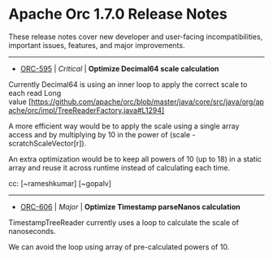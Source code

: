 
<!---
# Licensed to the Apache Software Foundation (ASF) under one
# or more contributor license agreements.  See the NOTICE file
# distributed with this work for additional information
# regarding copyright ownership.  The ASF licenses this file
# to you under the Apache License, Version 2.0 (the
# "License"); you may not use this file except in compliance
# with the License.  You may obtain a copy of the License at
#
#     http://www.apache.org/licenses/LICENSE-2.0
#
# Unless required by applicable law or agreed to in writing, software
# distributed under the License is distributed on an "AS IS" BASIS,
# WITHOUT WARRANTIES OR CONDITIONS OF ANY KIND, either express or implied.
# See the License for the specific language governing permissions and
# limitations under the License.
-->
# Apache Orc  1.7.0 Release Notes

These release notes cover new developer and user-facing incompatibilities, important issues, features, and major improvements.


---

* [ORC-595](https://issues.apache.org/jira/browse/ORC-595) | *Critical* | **Optimize Decimal64 scale calculation**

Currently Decimal64 is using an inner loop to apply the correct scale to each read Long value [https://github.com/apache/orc/blob/master/java/core/src/java/org/apache/orc/impl/TreeReaderFactory.java#L1294]

A more efficient way would be to apply the scale using a single array access and by multiplying by 10 in the power of (scale - scratchScaleVector[r]).

An extra optimization would be to keep all powers of 10 (up to 18) in a static array and reuse it across runtime instead of calculating each time.

cc: [~rameshkumar] [~gopalv]


---

* [ORC-606](https://issues.apache.org/jira/browse/ORC-606) | *Major* | **Optimize Timestamp parseNanos calculation**

TimestampTreeReader currently uses a loop to calculate the scale of nanoseconds.

We can avoid the loop using array of pre-calculated powers of 10.



